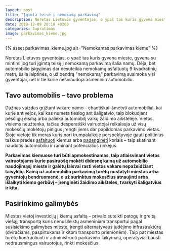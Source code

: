 ```yaml
---
layout: post
title: "Įgimta teisė į nemokamą parkavimą"
description: Neretas Lietuvos gyventojas, o ypač tas kuris gyvena mieste, gyvena su mintimi jog turi įgimtą teisę į nemokamą parkavimą šalia namų. Dėja, bet automobilio įsigyjimas dar nesuteikia nemokamų asfaltuotų 9 kvadratinių metrų šalia laiptinės, o už bendrą "nemokamą" parkavimą susimoka visi gyventojai, net ir tie kurie nesinaudoja asmeniniu automobiliu.
date: 2018-12-09 20:10 +0200
categories: Supratimas
image: parkavimas_kieme.jpg
---
```


{% asset parkavimas_kieme.jpg alt="Nemokamas parkavimas kieme" %}

Neretas Lietuvos gyventojas, o ypač tas kuris gyvena mieste, gyvena su mintimi jog turi įgimtą teisę į nemokamą parkavimą šalia namų. Dėja, bet automobilio įsigyjimas dar nesuteikia nemokamų asfaltuotų 9 kvadratinių metrų šalia laiptinės, o už bendrą "nemokamą" parkavimą susimoka visi gyventojai, net ir tie kurie nesinaudoja asmeniniu automobiliu.

## Tavo automobilis – tavo problema

Dažnas vaizdas grįžtant vakare namo – chaotiškai išmėtyti automobiliai, kai kurie ant vejos, kai kas numeta tiesiog ant šaligatvio, taip blokuojant pėsčiųjų eismą arba palieka automobilį vaikų žaidimo aikštelėje. Vietos visiems neužtenka, tačiau desperatiški vairuotojai reikalauja už visų mokesčių mokėtojų pinigus įrengti jiems dar papildomas parkavimo vietas. Šioje vietoje tik meras kuris nori trumpalaikėje perspektyvoje gauti politinius taškus pradės <a href="https://npilaite.lt/naujos-vietos-automibiliams-statyti-isruties-gatveje/">asfaltuoti</a> kiemus arba <a href="https://www.vilniuje.info/news/2158256/vilniaus-savivaldybe-irenge-dar-600-vietu-automobiliams">padenginėti</a> koriais – taip skatinant naudotis automobiliu ir raminant potencialius rinkėjus.

<strong> Parkavimas kiemuose turi būti apmokestinamas, taip atlaisvinant vietos vairuotojams kurie pasiruošę mokėti didesnę kainą už automobilio naudojimąsį mieste ir galėtų laisvai rasti vietos vakare nepažeidžiant taisyklių. Kainą už automobilio parkavimą turėtų nustatyti miestas arba gyventojų bendruomenė, o už surinktus mokesčius atnaujinti arba išlaikyti kiemo gerbūvį – įrenginėti žaidimo aikšteles, tvarkyti šaligatvius ir kita. </strong>

## Pasirinkimo galimybės

Miestas vietoj investicijų į kiemų asfaltą – privalo suteikti patogų ir greitą viešąjį transportą kuris nenusileistų asmeniniam transportui pagal susisiekimo galimybes mieste, įrengti alternatyvaus judėjimo infrastruktūrą (dviračiams, paspirtukams ir kitom transporto priemonėm). Taip pat miestas turėtų kontruoliuoti ir administruoti parkavimo laikymasį, operatyviai bausti nedrausmingus vairuotojus, rinkti mokesčius.
